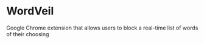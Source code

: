 # WordVeil
Google Chrome extension that allows users to block a real-time list of words of their choosing
